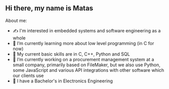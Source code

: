 ## Hi there, my name is Matas

About me:
- ✍️ I'm interested in embedded systems and software engineering as a whole
- 🌱 I’m currently learning more about low level programming (in C for now)
- 📖 My current basic skills are in C, C++, Python and SQL
- 🔭 I’m currently working on a procurement management system at a small company, primarily based on FileMaker,
but we also use Python, some JavaScript and various API integrations with other software which our clients use
- 🪫 I have a Bachelor's in Electronics Engineering
